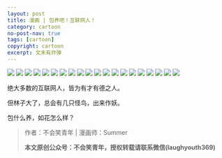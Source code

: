 ```yaml
---
layout: post
title: 漫画 | 包养吧！互联网人！
category: cartoon
no-post-nav: true
tags: [cartoon]
copyright: cartoon
excerpt: 文末有炸弹
---
```


![](http://favorites.ren/assets/images/2020/cartoon/hulianwangren/hulianwangren01.jpg)
![](http://favorites.ren/assets/images/2020/cartoon/hulianwangren/hulianwangren02.jpg)
![](http://favorites.ren/assets/images/2020/cartoon/hulianwangren/hulianwangren03.jpg)
![](http://favorites.ren/assets/images/2020/cartoon/hulianwangren/hulianwangren04.jpg)
![](http://favorites.ren/assets/images/2020/cartoon/hulianwangren/hulianwangren05.jpg)
![](http://favorites.ren/assets/images/2020/cartoon/hulianwangren/hulianwangren06.jpg)
![](http://favorites.ren/assets/images/2020/cartoon/hulianwangren/hulianwangren07.jpg)
![](http://favorites.ren/assets/images/2020/cartoon/hulianwangren/hulianwangren08.jpg)
![](http://favorites.ren/assets/images/2020/cartoon/hulianwangren/hulianwangren09.jpg)
![](http://favorites.ren/assets/images/2020/cartoon/hulianwangren/hulianwangren10.jpg)
![](http://favorites.ren/assets/images/2020/cartoon/hulianwangren/hulianwangren11.jpg)
![](http://favorites.ren/assets/images/2020/cartoon/hulianwangren/hulianwangren12.jpg)
![](http://favorites.ren/assets/images/2020/cartoon/hulianwangren/hulianwangren13.jpg)
![](http://favorites.ren/assets/images/2020/cartoon/hulianwangren/hulianwangren14.jpg)
![](http://favorites.ren/assets/images/2020/cartoon/hulianwangren/hulianwangren15.jpg)
![](http://favorites.ren/assets/images/2020/cartoon/hulianwangren/hulianwangren16.jpg)
![](http://favorites.ren/assets/images/2020/cartoon/hulianwangren/hulianwangren17.jpg)
![](http://favorites.ren/assets/images/2020/cartoon/hulianwangren/hulianwangren18.jpg)
![](http://favorites.ren/assets/images/2020/cartoon/hulianwangren/hulianwangren19.jpg)
![](http://favorites.ren/assets/images/2020/cartoon/hulianwangren/hulianwangren20.jpg)

绝大多数的互联网人，皆为有才有德之人。

但林子大了，总会有几只怪鸟，出来作妖。

包什么养，如花怎么样？

>作者：不会笑青年 | 漫画师：Summer
>
>**本文原创公众号：不会笑青年，授权转载请联系微信(laughyouth369)**


